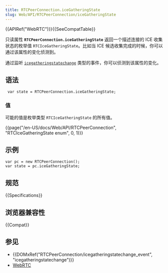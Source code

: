 ```yaml
---
title: RTCPeerConnection.iceGatheringState
slug: Web/API/RTCPeerConnection/iceGatheringState
---
```


{{APIRef("WebRTC")}}{{SeeCompatTable}}

只读属性 **`RTCPeerConnection.iceGatheringState`** 返回一个描述连接的 ICE 收集状态的枚举值 `RTCIceGatheringState`。比如当 ICE 候选收集完成的时候，你可以通过该属性的变化侦测到。

通过监听 [`icegatheringstatechange`](/zh-CN/docs/Web/API/RTCPeerConnection/icegatheringstatechange_event) 类型的事件，你可以侦测到该属性的变化。

## 语法

```plain
 var state = RTCPeerConnection.iceGatheringState;
```

### 值

可能的值是枚举类型 `RTCIceGatheringState` 的所有值。

{{page("/en-US/docs/Web/API/RTCPeerConnection", "RTCIceGatheringState enum", 0, 1)}}

## 示例

```plain
var pc = new RTCPeerConnection();
var state = pc.iceGatheringState;
```

## 规范

{{Specifications}}

## 浏览器兼容性

{{Compat}}

## 参见

- {{DOMxRef("RTCPeerConnection/icegatheringstatechange_event", "icegatheringstatechange")}}
- [WebRTC](/zh-CN/docs/Web/Guide/API/WebRTC)
